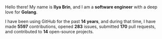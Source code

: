 Hello there! My name is **Ilya Brin**, and I am a **software engineer** with a deep love for **Golang**.

I have been using GitHub for the past **14 years**, and during that time, I have made **5597** contributions, opened **283** issues, submitted **170** pull requests, and contributed to **14** open-source projects.
